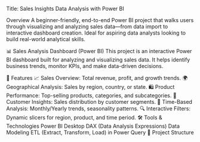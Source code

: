 Title: Sales Insights Data Analysis with Power BI

Overview A beginner-friendly, end-to-end Power BI project that walks users through visualizing and analyzing sales data—from data import to interactive dashboard creation. Ideal for aspiring data analysts looking to build real-world analytical skills.

📊 Sales Analysis Dashboard (Power BI)
This project is an interactive Power BI dashboard built for analyzing and visualizing sales data.
It helps identify business trends, monitor KPIs, and make data-driven decisions.

🚀 Features
📈 Sales Overview: Total revenue, profit, and growth trends.
🌍 Geographical Analysis: Sales by region, country, or state.
🛍️ Product Performance: Top-selling products, categories, and subcategories.
👥 Customer Insights: Sales distribution by customer segments.
📅 Time-Based Analysis: Monthly/Yearly trends, seasonality patterns.
🔍 Interactive Filters: Dynamic slicers for region, product, and time period.
🛠️ Tools & Technologies
Power BI Desktop
DAX (Data Analysis Expressions)
Data Modeling
ETL (Extract, Transform, Load) in Power Query
📂 Project Structure
